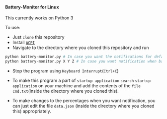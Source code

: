 #### Battery-Monitor for Linux

This currently works on Python 3

To use:

- Just `clone` this repository
- Install [`ACPI`](https://en.wikipedia.org/wiki/Advanced_Configuration_and_Power_Interface)
- Navigate to the directory where you cloned this repository and run

```python
python battery-monitor.py # In case you want the notifications for default values(50, 30, 10, 5).
python battery-monitor.py X Y Z # In case you want notification when battery is at X%, Y%, Z%, you can give as many values as you wish
```

- Stop the program using `Keyboard Interrupt`(`Ctrl+C`)

- To make this program a part of `startup application` `search` `startup application` on your machine and add the contents of the `file` `cmd.txt`(inside the directory where you cloned this).

- To make changes to the percentages when you want notification, you can just edit the file `data.json` (inside the directory where you cloned this) appropriately.
